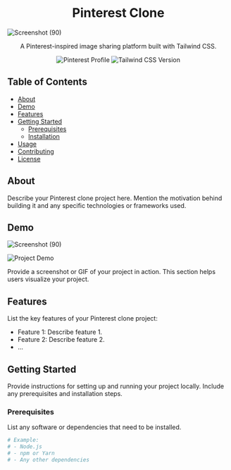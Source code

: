 
<h1 align="center">Pinterest Clone</h1>


![Screenshot (90)](https://github.com/Rohit177/Pinterest_Clone_Tailwind/assets/34981708/eac3c3e2-714f-4bcc-8ed8-fb2b2f984b26)

<p align="center">
  A Pinterest-inspired image sharing platform built with Tailwind CSS.
</p>

<!-- Add badges, if applicable -->
<p align="center">
   <img src="https://img.shields.io/badge/Pinterest-%E2%9C%93-BD081C?style=for-the-badge&logo=pinterest" alt="Pinterest Profile">

<img src="https://img.shields.io/badge/Tailwind%20CSS-3.3.3-38B2AC?style=for-the-badge&logo=tailwind-css" alt="Tailwind CSS Version">
</p>

## Table of Contents

- [About](#about)
- [Demo](#demo)
- [Features](#features)
- [Getting Started](#getting-started)
  - [Prerequisites](#prerequisites)
  - [Installation](#installation)
- [Usage](#usage)
- [Contributing](#contributing)
- [License](#license)

## About

Describe your Pinterest clone project here. Mention the motivation behind building it and any specific technologies or frameworks used.

## Demo
![Screenshot (90)](https://github.com/Rohit177/Pinterest_Clone_Tailwind/assets/34981708/eac3c3e2-714f-4bcc-8ed8-fb2b2f984b26)

![Project Demo](demo-screenshot.png)

Provide a screenshot or GIF of your project in action. This section helps users visualize your project.

## Features

List the key features of your Pinterest clone project:

- Feature 1: Describe feature 1.
- Feature 2: Describe feature 2.
- ...

## Getting Started

Provide instructions for setting up and running your project locally. Include any prerequisites and installation steps.

### Prerequisites

List any software or dependencies that need to be installed.

```bash
# Example:
# - Node.js
# - npm or Yarn
# - Any other dependencies
